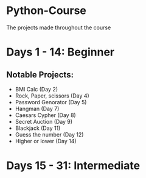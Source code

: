 # Python-Course
The projects made throughout the course 

# Days 1 - 14: Beginner

## Notable Projects: 
  - BMI Calc  (Day 2)
  - Rock, Paper, scissors (Day 4)
  - Password Genorator (Day 5)
  - Hangman (Day 7)
  - Caesars Cypher (Day 8)
  - Secret Auction (Day 9)
  - Blackjack (Day 11)
  - Guess the number (Day 12)
  - Higher or lower (Day 14)

# Days 15 - 31: Intermediate
